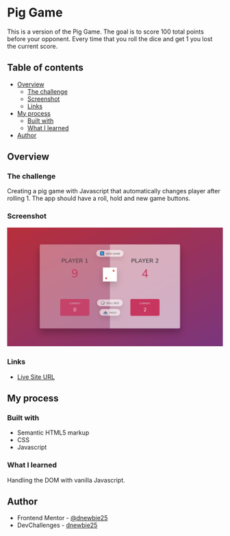 # Pig Game

This is a version of the Pig Game. The goal is to score 100 total points before your opponent. Every time that you roll the dice and get 1 you lost the current score.

## Table of contents

- [Overview](#overview)
  - [The challenge](#the-challenge)
  - [Screenshot](#screenshot)
  - [Links](#links)
- [My process](#my-process)
  - [Built with](#built-with)
  - [What I learned](#what-i-learned)
- [Author](#author)

## Overview

### The challenge

Creating a pig game with Javascript that automatically changes player after rolling 1. The app should have a roll, hold and new game buttons.

### Screenshot

![Project Preview](pig-game-preview.PNG)

### Links

- [Live Site URL](https://piggame-with-js.netlify.app)

## My process

### Built with

- Semantic HTML5 markup
- CSS
- Javascript

### What I learned

Handling the DOM with vanilla Javascript.

## Author

- Frontend Mentor - [@dnewbie25](https://www.frontendmentor.io/profile/dnewbie25)
- DevChallenges - [dnewbie25](https://devchallenges.io/portfolio/dnewbie25)

